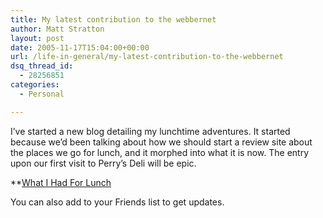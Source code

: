 ```yaml
---
title: My latest contribution to the webbernet
author: Matt Stratton
layout: post
date: 2005-11-17T15:04:00+00:00
url: /life-in-general/my-latest-contribution-to-the-webbernet
dsq_thread_id:
  - 28256851
categories:
  - Personal

---
```

I&#8217;ve started a new blog detailing my lunchtime adventures. It started because we&#8217;d been talking about how we should start a review site about the places we go for lunch, and it morphed into what it is now. The entry upon our first visit to Perry&#8217;s Deli will be epic.

**[What I Had For Lunch][1]</p> 

</b>You can also add to your Friends list to get updates.

 [1]: https://stcobb.blogspot.com